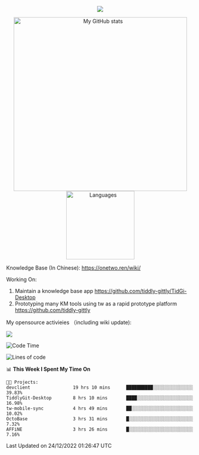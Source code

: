 <a href="https://github.com/linonetwo">
    <p align="center">
        <img src="https://github-profile-trophy.vercel.app/?username=linonetwo&column=7&theme=onedark"/>
    </p>
</a>
<a align="center" href="https://github.com/linonetwo">
  <p align="center">
    <img src="https://github-readme-stats.vercel.app/api?username=linonetwo&show_icons=true&count_private=true" alt="My GitHub stats" width="465"/>
    <img src="https://github-readme-stats.vercel.app/api/top-langs/?username=linonetwo&layout=compact&langs_count=10" alt="Languages" height="183">
  </p>
</a>

Knowledge Base (In Chinese): https://onetwo.ren/wiki/

Working On: 

1. Maintain a knowledge base app https://github.com/tiddly-gittly/TidGi-Desktop
1. Prototyping many KM tools using tw as a rapid prototype platform https://github.com/tiddly-gittly

My opensource activieies （including wiki update):

![](https://visitor-badge.glitch.me/badge?page_id=linonetwo.linonetwo)

<!--START_SECTION:waka-->
![Code Time](http://img.shields.io/badge/Code%20Time-1%2C382%20hrs%202%20mins-blue)

![Lines of code](https://img.shields.io/badge/From%20Hello%20World%20I%27ve%20Written-2%20Million%20lines%20of%20code-blue)

📊 **This Week I Spent My Time On** 

```text
🐱‍💻 Projects: 
devclient                19 hrs 10 mins      ██████████░░░░░░░░░░░░░░░   39.83% 
TiddlyGit-Desktop        8 hrs 10 mins       ████░░░░░░░░░░░░░░░░░░░░░   16.98% 
tw-mobile-sync           4 hrs 49 mins       ██░░░░░░░░░░░░░░░░░░░░░░░   10.02% 
OctoBase                 3 hrs 31 mins       █░░░░░░░░░░░░░░░░░░░░░░░░   7.32% 
AFFiNE                   3 hrs 26 mins       █░░░░░░░░░░░░░░░░░░░░░░░░   7.16%

```


 Last Updated on 24/12/2022 01:26:47 UTC
<!--END_SECTION:waka-->
